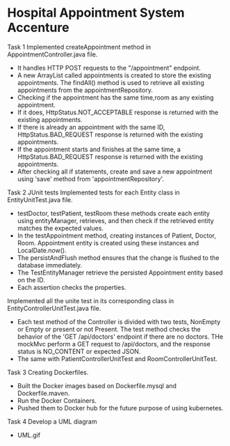 # Hospital Appointment System Accenture

Task 1
Implemented createAppointment method in AppointmentController.java file.

- It handles HTTP POST requests to the "/appointment" endpoint.
- A new ArrayList called appointments is created to store the existing appointments. 
The findAll() method is used to retrieve all existing appointments from the appointmentRepository.
- Checking if the appointment has the same time,room as any existing appointment.
- If it does, HttpStatus.NOT_ACCEPTABLE response is returned with the existing appointments.
- If there is already an appointment with the same ID, HttpStatus.BAD_REQUEST response is returned with the existing appointments.
- If the appointment starts and finishes at the same time, a HttpStatus.BAD_REQUEST response is returned with the existing appointments.
- After checking all if statements, create and save a new appointment using 'save' method from 'appointmentRepository'.

Task 2
JUnit tests 
Implemented tests for each Entity class in EntityUnitTest.java file.
- testDoctor, testPatient, testRoom these methods create each entity using entityManager, retrieves, 
and then check if the retrieved entity matches the expected values.
- In the testAppointment method, creating instances of Patient, Doctor, Room. 
Appointment entity is created using these instances and LocalDate.now().
- The persistAndFlush method ensures that the change is flushed to the database immediately.
- The TestEntityManager retrieve the persisted Appointment entity based on the ID.
- Each assertion checks the properties. 

Implemented all the unite test in its corresponding class in EntityControllerUnitTest.java file.
- Each test method of the Controller is divided with two tests, NonEmpty or Empty or present or not Present.
The test method checks the behavior of the 'GET /api/doctors' endpoint if there are no doctors.
THe mockMvc perform a GET request to /api/doctors, and the response status is NO_CONTENT or expected JSON.
- The same with PatientControllerUnitTest and RoomControllerUnitTest.

Task 3
Creating Dockerfiles.
- Built the Docker images based on Dockerfile.mysql and Dockerfile.maven.
- Run the Docker Containers.
- Pushed them to Docker hub for the future purpose of using kubernetes.

Task 4
Develop a UML diagram
- UML.gif